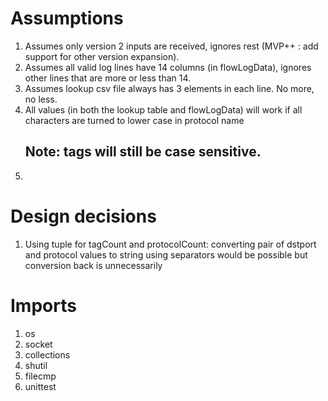 # Assumptions

1) Assumes only version 2 inputs are received, ignores rest (MVP++ : add support for other version expansion).
2) Assumes all valid log lines have 14 columns (in flowLogData), ignores other lines that are more or less than 14.
3) Assumes lookup csv file always has 3 elements in each line. No more, no less.
4) All values (in both the lookup table and flowLogData) will work if all characters are turned to lower case in protocol name
    ## Note: tags will still be case sensitive.
5) 


# Design decisions

1) Using tuple for tagCount and protocolCount: converting pair of dstport and protocol values to string using separators would be possible but conversion back is unnecessarily 

# Imports

1) os
2) socket
3) collections
4) shutil
5) filecmp
6) unittest